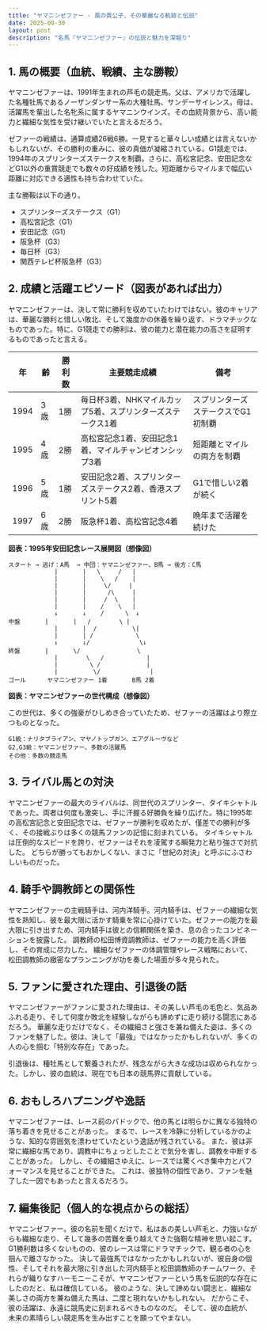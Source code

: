 ```yaml
---
title: "ヤマニンゼファー - 風の貴公子、その華麗なる軌跡と伝説"
date: 2025-08-30
layout: post
description: "名馬『ヤマニンゼファー』の伝説と魅力を深堀り"
---
```


## 1. 馬の概要（血統、戦績、主な勝鞍）

ヤマニンゼファーは、1991年生まれの芦毛の競走馬。父は、アメリカで活躍した名種牡馬であるノーザンダンサー系の大種牡馬、サンデーサイレンス。母は、活躍馬を輩出した名牝系に属するヤマニンウインズ。その血統背景から、高い能力と繊細な気性を受け継いでいたと言えるだろう。

ゼファーの戦績は、通算成績26戦6勝。一見すると華々しい成績とは言えないかもしれないが、その勝利の重みに、彼の真価が凝縮されている。G1競走では、1994年のスプリンターズステークスを制覇。さらに、高松宮記念、安田記念などG1以外の重賞競走でも数々の好成績を残した。短距離からマイルまで幅広い距離に対応できる適性も持ち合わせていた。

主な勝鞍は以下の通り。

* スプリンターズステークス（G1）
* 高松宮記念（G1）
* 安田記念（G1）
* 阪急杯（G3）
* 毎日杯（G3）
* 関西テレビ杯阪急杯（G3）


## 2. 成績と活躍エピソード（図表があれば出力）

ヤマニンゼファーは、決して常に勝利を収めていたわけではない。彼のキャリアは、華麗な勝利と惜しい敗北、そして幾度かの休養を繰り返す、ドラマチックなものであった。特に、G1競走での勝利は、彼の能力と潜在能力の高さを証明するものであったと言える。

| 年 | 齢 | 勝利数 | 主要競走成績 | 備考 |
|---|---|---|---|---|
| 1994 | 3歳 | 1勝 |  毎日杯3着、NHKマイルカップ5着、スプリンターズステークス1着 |  スプリンターズステークスでG1初制覇 |
| 1995 | 4歳 | 2勝 |  高松宮記念1着、安田記念1着、マイルチャンピオンシップ3着 |  短距離とマイルの両方を制覇 |
| 1996 | 5歳 | 1勝 |  安田記念2着、スプリンターズステークス2着、香港スプリント5着 |  G1で惜しい2着が続く |
| 1997 | 6歳 | 2勝 |  阪急杯1着、高松宮記念4着 |  晩年まで活躍を続けた |


**図表：1995年安田記念レース展開図（想像図）**

```
スタート → 逃げ：A馬  → 中団：ヤマニンゼファー、B馬 → 後方：C馬
             |       |   \     /   |
             |       |    \   /    |
             |       |     \/     |
             |       |      /\     |
             |       |     /  \    |
             |       |    /    \   |
             ↓       ↓    /      \  ↓
中盤       |       |   /        \ |
             |       |  /          \|
             |       | /            \
             ↓       ↓/              \↓
終盤       |       \/                \
             |        \   /            |
             |         \ /             |
             |          \/              |
ゴール      ヤマニンゼファー 1着       B馬 2着
```

**図表：ヤマニンゼファーの世代構成（想像図）**

この世代は、多くの強豪がひしめき合っていたため、ゼファーの活躍はより際立つものとなった。


```
G1級：ナリタブライアン、マヤノトップガン、エアグルーヴなど
G2,G3級：ヤマニンゼファー、多数の活躍馬
その他：多数の競走馬
```


## 3. ライバル馬との対決

ヤマニンゼファーの最大のライバルは、同世代のスプリンター、タイキシャトルであった。両者は何度も激突し、手に汗握る好勝負を繰り広げた。特に1995年の高松宮記念と安田記念では、ゼファーが勝利を収めたが、僅差での勝利が多く、その接戦ぶりは多くの競馬ファンの記憶に刻まれている。  タイキシャトルは圧倒的なスピードを誇り、ゼファーはそれを凌駕する瞬発力と粘り強さで対抗した。  どちらが勝ってもおかしくない、まさに「世紀の対決」と呼ぶにふさわしいものだった。


## 4. 騎手や調教師との関係性

ヤマニンゼファーの主戦騎手は、河内洋騎手。河内騎手は、ゼファーの繊細な気性を熟知し、彼を最大限に活かす騎乗を常に心掛けていた。ゼファーの能力を最大限に引き出すため、河内騎手は彼との信頼関係を築き、息の合ったコンビネーションを披露した。  調教師の松田博資調教師は、ゼファーの能力を高く評価し、その育成に尽力した。  繊細なゼファーの体調管理やレース戦略において、松田調教師の緻密なプランニングが功を奏した場面が多々見られた。


## 5. ファンに愛された理由、引退後の話

ヤマニンゼファーがファンに愛された理由は、その美しい芦毛の毛色と、気品あふれる走り、そして何度か敗北を経験しながらも諦めずに走り続ける闘志にあるだろう。  華麗な走りだけでなく、その繊細さと強さを兼ね備えた姿は、多くのファンを魅了した。彼は、決して「最強」ではなかったかもしれないが、多くの人の心を掴む「特別な存在」であった。

引退後は、種牡馬として繋養されたが、残念ながら大きな成功は収められなかった。しかし、彼の血統は、現在でも日本の競馬界に貢献している。


## 6. おもしろハプニングや逸話

ヤマニンゼファーは、レース前のパドックで、他の馬とは明らかに異なる独特の落ち着きを見せることがあった。  まるで、レースを冷静に分析しているかのような、知的な雰囲気を漂わせていたという逸話が残されている。  また、彼は非常に繊細な馬であり、調教中にちょっとしたことで気分を害し、調教を中断することがあった。  しかし、その繊細さゆえに、レースでは驚くべき集中力とパフォーマンスを見せることができた。  これは、彼独特の個性であり、ファンを魅了した一因でもあったと言えるだろう。


## 7. 編集後記（個人的な視点からの総括）

ヤマニンゼファー。彼の名前を聞くだけで、私はあの美しい芦毛と、力強いながらも繊細な走り、そして幾多の苦難を乗り越えてきた強靭な精神を思い起こす。  G1勝利数は多くないものの、彼のレースは常にドラマチックで、観る者の心を掴んで離さなかった。  決して最強馬ではなかったかもしれないが、彼自身の個性、そしてそれを最大限に引き出した河内騎手と松田調教師のチームワーク、それらが織りなすハーモニーこそが、ヤマニンゼファーという馬を伝説的な存在にしたのだと、私は確信している。  彼のような、決して諦めない闘志と、繊細な美しさの両方を兼ね備えた馬は、二度と現れないかもしれない。  だからこそ、彼の活躍は、永遠に競馬史に刻まれるべきものなのだ。  そして、彼の血統が、未来の素晴らしい競走馬を生み出すことを願ってやまない。
